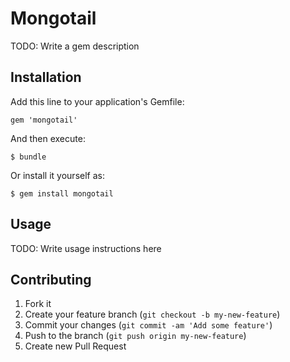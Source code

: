 # Mongotail

TODO: Write a gem description

## Installation

Add this line to your application's Gemfile:

    gem 'mongotail'

And then execute:

    $ bundle

Or install it yourself as:

    $ gem install mongotail

## Usage

TODO: Write usage instructions here

## Contributing

1. Fork it
2. Create your feature branch (`git checkout -b my-new-feature`)
3. Commit your changes (`git commit -am 'Add some feature'`)
4. Push to the branch (`git push origin my-new-feature`)
5. Create new Pull Request
